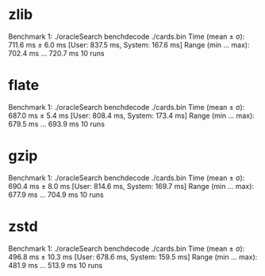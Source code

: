 # zlib
Benchmark 1: ./oracleSearch benchdecode ./cards.bin
  Time (mean ± σ):     711.6 ms ±   6.0 ms    [User: 837.5 ms, System: 167.6 ms]
  Range (min … max):   702.4 ms … 720.7 ms    10 runs

# flate
Benchmark 1: ./oracleSearch benchdecode ./cards.bin
  Time (mean ± σ):     687.0 ms ±   5.4 ms    [User: 808.4 ms, System: 173.4 ms]
  Range (min … max):   679.5 ms … 693.9 ms    10 runs

# gzip
Benchmark 1: ./oracleSearch benchdecode ./cards.bin
  Time (mean ± σ):     690.4 ms ±   8.0 ms    [User: 814.6 ms, System: 169.7 ms]
  Range (min … max):   677.9 ms … 704.9 ms    10 runs

# zstd
Benchmark 1: ./oracleSearch benchdecode ./cards.bin
  Time (mean ± σ):     496.8 ms ±  10.3 ms    [User: 678.6 ms, System: 159.5 ms]
  Range (min … max):   481.9 ms … 513.9 ms    10 runs
 
